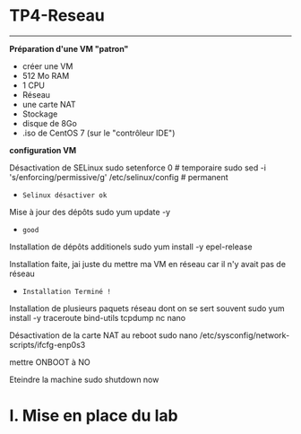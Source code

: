 # TP4-Reseau
---

**Préparation d'une VM "patron"**

+ créer une VM
+ 512 Mo RAM
+ 1 CPU
+ Réseau
+ une carte NAT
+ Stockage
+ disque de 8Go
+ .iso de CentOS 7 (sur le "contrôleur IDE")

**configuration VM**

 Désactivation de SELinux
sudo setenforce 0 # temporaire
sudo sed -i 's/enforcing/permissive/g' /etc/selinux/config # permanent

+ `Selinux désactiver ok`

Mise à jour des dépôts
sudo yum update -y

+ `good`

Installation de dépôts additionels
sudo yum install -y epel-release

Installation faite, jai juste du mettre ma VM en réseau car il n'y avait pas de réseau 

+ `Installation Terminé !`

 Installation de plusieurs paquets réseau dont on se sert souvent
sudo yum install -y traceroute bind-utils tcpdump nc nano

 Désactivation de la carte NAT au reboot
sudo nano /etc/sysconfig/network-scripts/ifcfg-enp0s3

 mettre ONBOOT à NO

 Eteindre la machine
sudo shutdown now


# I. Mise en place du lab
